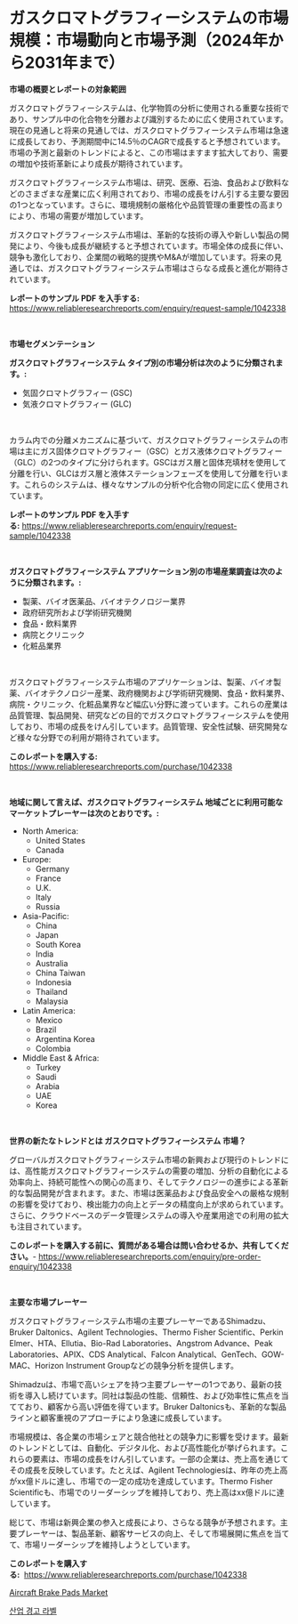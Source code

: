 <p><h1>ガスクロマトグラフィーシステムの市場規模：市場動向と市場予測（2024年から2031年まで）</h1></p><p><strong>市場の概要とレポートの対象範囲</strong></p>
<p><p>ガスクロマトグラフィーシステムは、化学物質の分析に使用される重要な技術であり、サンプル中の化合物を分離および識別するために広く使用されています。現在の見通しと将来の見通しでは、ガスクロマトグラフィーシステム市場は急速に成長しており、予測期間中に14.5％のCAGRで成長すると予想されています。市場の予測と最新のトレンドによると、この市場はますます拡大しており、需要の増加や技術革新により成長が期待されています。</p><p>ガスクロマトグラフィーシステム市場は、研究、医療、石油、食品および飲料などのさまざまな産業に広く利用されており、市場の成長をけん引する主要な要因の1つとなっています。さらに、環境規制の厳格化や品質管理の重要性の高まりにより、市場の需要が増加しています。</p><p>ガスクロマトグラフィーシステム市場は、革新的な技術の導入や新しい製品の開発により、今後も成長が継続すると予想されています。市場全体の成長に伴い、競争も激化しており、企業間の戦略的提携やM&Aが増加しています。将来の見通しでは、ガスクロマトグラフィーシステム市場はさらなる成長と進化が期待されています。</p></p>
<p><strong>レポートのサンプル PDF を入手する:</strong> <a href="https://www.reliableresearchreports.com/enquiry/request-sample/1042338">https://www.reliableresearchreports.com/enquiry/request-sample/1042338</a></p>
<p>&nbsp;</p>
<p><strong>市場セグメンテーション</strong></p>
<p><strong>ガスクロマトグラフィーシステム タイプ別の市場分析は次のように分類されます。:</strong></p>
<p><ul><li>気固クロマトグラフィー (GSC)</li><li>気液クロマトグラフィー (GLC)</li></ul></p>
<p>&nbsp;</p>
<p><p>カラム内での分離メカニズムに基づいて、ガスクロマトグラフィーシステムの市場は主にガス固体クロマトグラフィー（GSC）とガス液体クロマトグラフィー（GLC）の2つのタイプに分けられます。GSCはガス層と固体充填材を使用して分離を行い、GLCはガス層と液体ステーションフェーズを使用して分離を行います。これらのシステムは、様々なサンプルの分析や化合物の同定に広く使用されています。</p></p>
<p><strong>レポートのサンプル PDF を入手する:</strong>&nbsp;<a href="https://www.reliableresearchreports.com/enquiry/request-sample/1042338">https://www.reliableresearchreports.com/enquiry/request-sample/1042338</a></p>
<p>&nbsp;</p>
<p><strong> ガスクロマトグラフィーシステム アプリケーション別の市場産業調査は次のように分類されます。:</strong></p>
<p><ul><li>製薬、バイオ医薬品、バイオテクノロジー業界</li><li>政府研究所および学術研究機関</li><li>食品・飲料業界</li><li>病院とクリニック</li><li>化粧品業界</li></ul></p>
<p>&nbsp;</p>
<p><p>ガスクロマトグラフィーシステム市場のアプリケーションは、製薬、バイオ製薬、バイオテクノロジー産業、政府機関および学術研究機関、食品・飲料業界、病院・クリニック、化粧品業界など幅広い分野に渡っています。これらの産業は品質管理、製品開発、研究などの目的でガスクロマトグラフィーシステムを使用しており、市場の成長をけん引しています。品質管理、安全性試験、研究開発など様々な分野での利用が期待されています。</p></p>
<p><strong>このレポートを購入する:</strong>&nbsp; <a href="https://www.reliableresearchreports.com/purchase/1042338">https://www.reliableresearchreports.com/purchase/1042338</a></p>
<p>&nbsp;</p>
<p><strong>地域に関して言えば、ガスクロマトグラフィーシステム 地域ごとに利用可能なマーケットプレーヤーは次のとおりです。:</strong></p>
<p><ul>
    <li>
        North America:
        <ul>
            <li>United States</li>
            <li>Canada</li>
        </ul>
    </li>
    <li>
        Europe:
        <ul>
            <li>Germany</li>
            <li>France</li>
            <li>U.K.</li>
            <li>Italy</li>
            <li>Russia</li>
        </ul>
    </li>
    <li>
        Asia-Pacific:
        <ul>
            <li>China</li>
            <li>Japan</li>
            <li>South Korea</li>
            <li>India</li>
            <li>Australia</li>
            <li>China Taiwan</li>
            <li>Indonesia</li>
            <li>Thailand</li>
            <li>Malaysia</li>
        </ul>
    </li>
    <li>
        Latin America:
        <ul>
            <li>Mexico</li>
            <li>Brazil</li>
            <li>Argentina Korea</li>
            <li>Colombia</li>
        </ul>
    </li>
    <li>
        Middle East & Africa:
        <ul>
            <li>Turkey</li>
            <li>Saudi</li>
            <li>Arabia</li>
            <li>UAE</li>
            <li>Korea</li>
        </ul>
    </li>
    </ul></p>
<p>&nbsp;</p>
<p><strong>世界の新たなトレンドとは ガスクロマトグラフィーシステム 市場？</strong></p>
<p><p>グローバルガスクロマトグラフィーシステム市場の新興および現行のトレンドには、高性能ガスクロマトグラフィーシステムの需要の増加、分析の自動化による効率向上、持続可能性への関心の高まり、そしてテクノロジーの進歩による革新的な製品開発が含まれます。また、市場は医薬品および食品安全への厳格な規制の影響を受けており、検出能力の向上とデータの精度向上が求められています。さらに、クラウドベースのデータ管理システムの導入や産業用途での利用の拡大も注目されています。</p></p>
<p><strong>このレポートを購入する前に、質問がある場合は問い合わせるか、共有してください。</strong>- <a href="https://www.reliableresearchreports.com/enquiry/pre-order-enquiry/1042338">https://www.reliableresearchreports.com/enquiry/pre-order-enquiry/1042338</a></p>
<p>&nbsp;</p>
<p><strong>主要な市場プレーヤー</strong></p>
<p><p>ガスクロマトグラフィーシステム市場の主要プレーヤーであるShimadzu、Bruker Daltonics、Agilent Technologies、Thermo Fisher Scientific、Perkin Elmer、HTA、Ellutia、Bio-Rad Laboratories、Angstrom Advance、Peak Laboratories、APIX、CDS Analytical、Falcon Analytical、GenTech、GOW-MAC、Horizon Instrument Groupなどの競争分析を提供します。 </p><p>Shimadzuは、市場で高いシェアを持つ主要プレーヤーの1つであり、最新の技術を導入し続けています。同社は製品の性能、信頼性、および効率性に焦点を当てており、顧客から高い評価を得ています。Bruker Daltonicsも、革新的な製品ラインと顧客重視のアプローチにより急速に成長しています。 </p><p>市場規模は、各企業の市場シェアと競合他社との競争力に影響を受けます。最新のトレンドとしては、自動化、デジタル化、および高性能化が挙げられます。これらの要素は、市場の成長をけん引しています。一部の企業は、売上高を通じてその成長を反映しています。たとえば、Agilent Technologiesは、昨年の売上高がxx億ドルに達し、市場での一定の成功を達成しています。Thermo Fisher Scientificも、市場でのリーダーシップを維持しており、売上高はxx億ドルに達しています。 </p><p>総じて、市場は新興企業の参入と成長により、さらなる競争が予想されます。主要プレーヤーは、製品革新、顧客サービスの向上、そして市場展開に焦点を当てて、市場リーダーシップを維持しようとしています。</p></p>
<p><strong>このレポートを購入する:</strong>&nbsp;&nbsp;<a href="https://www.reliableresearchreports.com/purchase/1042338">https://www.reliableresearchreports.com/purchase/1042338</a></p>
<p><p><a href="https://funky-papaya-cf4.notion.site/Aircraft-Brake-Pads-Market-Insights-Market-Players-and-Forecast-Till-2031-053adfd703fb4edabae4e60524e9272b">Aircraft Brake Pads Market</a></p><p><a href="https://medium.com/@hershelkris/%EC%82%B0%EC%97%85%EA%B2%BD%EA%B3%A0-%EB%9D%BC%EB%B2%A8-%EC%8B%9C%EC%9E%A5-%EC%A7%80%ED%91%9C%EC%9D%98-%ED%95%B4%EB%8F%85-%EC%8B%9C%EC%9E%A5-%EC%A0%90%EC%9C%A0%EC%9C%A8-%ED%8A%B8%EB%A0%8C%EB%93%9C-%EB%B0%8F-%EC%84%B1%EC%9E%A5-%ED%8C%A8%ED%84%B4-a714b4f757fb">산업 경고 라벨</a></p></p>